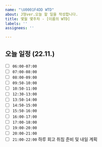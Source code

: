 ```yaml
---
name: "\U0001F4DD WTD"
about: J형ver.오늘 할 일을 작성합니다.
title: 몇월 몇주차 - [이름의 WTD]
labels: ''
assignees: ''

---
```


## 오늘 일정 (22.11.)
- [ ] `06:00-07:00` 
- [ ] `07:00-08:00` 
- [ ] `08:00-09:00` 
- [ ] `09:50-10:00` 
- [ ] `10:50-11:00` 
- [ ] `12:30-13:00` 
- [ ] `13:50-14:00` 
- [ ] `14:50-15:00` 
- [ ] `15:50-16:00` 
- [ ] `16:00-17:00` 
- [ ] `17:00-18:00` 
- [ ] `19:00-20:00` 
- [ ] `20:00-21:00` 
- [ ] `21:00-22:00` 하루 회고 취침 준비 및 내일 계획
